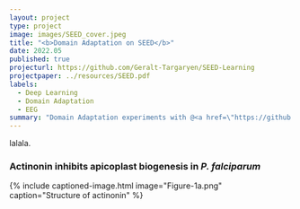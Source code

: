 ```yaml
---
layout: project
type: project
image: images/SEED_cover.jpeg
title: "<b>Domain Adaptation on SEED</b>"
date: 2022.05
published: true
projecturl: https://github.com/Geralt-Targaryen/SEED-Learning
projectpaper: ../resources/SEED.pdf
labels:
  - Deep Learning
  - Domain Adaptation
  - EEG
summary: "Domain Adaptation experiments with @<a href=\"https://github.com/dadadadawjb\" target=\"_blank\">Junbo</a> on SJTU Emotion Electroencephalography Dataset (SEED). Methods include domain-shift based adaptation (subspace alignment, correlation alignment, kernel mean matching), Transductive Parameter Transfer, and adversarial learning (Domain Adversarial NN, Adversarial Discriminative Domain Adaptation)."
---
```


lalala.

### Actinonin inhibits apicoplast biogenesis in <em>P. falciparum</em>

{% include captioned-image.html image="Figure-1a.png" caption="Structure of actinonin" %}
